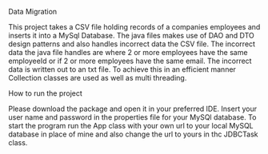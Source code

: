Data Migration

This project takes a CSV file holding records of a companies employees and inserts it into a MySql Database. 
The java files makes use of DAO and DTO design patterns and also handles incorrect data the CSV file. 
The incorrect data the java file handles are where 2 or more employees have the same employeeId or if 2 or more employees have the same email. 
The incorrect data is written out to an txt file. To achieve this in an efficient manner Collection classes are used as well as multi threading.

How to run the project 

Please download the package and open it in your preferred IDE. 
Insert your user name and password in the properties file for your MySQl database.
To start the program run the App class with your own url to your local MySQL database in place of mine and also change the url to yours in thc JDBCTask class. 
